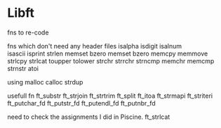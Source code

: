 # Libft

fns to re-code

fns which don't need any header files
	isalpha
	isdigit
	isalnum	 
	isascii
	isprint
	strlen
	memset
	bzero
	memset
	bzero
	memcpy
	memmove
	strlcpy
	strlcat
	toupper
	tolower
	strchr
	strrchr
	strncmp
	memchr
	memcmp
	strnstr
	atoi

using malloc
	calloc
	strdup

usefull fn
	ft_substr
	ft_strjoin
	ft_strtrim
	ft_split
	ft_itoa
	ft_strmapi
	ft_striteri
	ft_putchar_fd
	ft_putstr_fd
	ft_putendl_fd
	ft_putnbr_fd

need to check the assignments I did in Piscine.
	ft_strlcat
